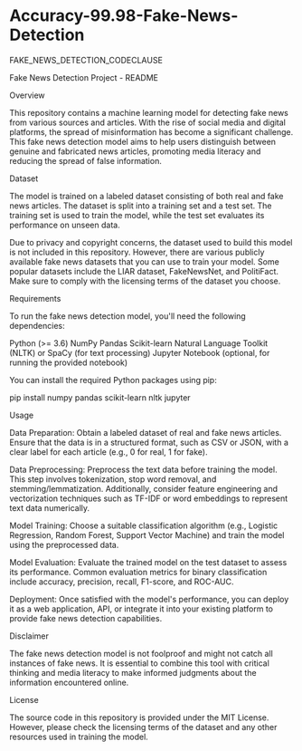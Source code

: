# Accuracy-99.98-Fake-News-Detection
FAKE_NEWS_DETECTION_CODECLAUSE


Fake News Detection Project - README



Overview


This repository contains a machine learning model for 
detecting fake news from various sources and articles. With the rise of 
social media and digital platforms, the spread of misinformation has 
become a significant challenge. This fake news detection model aims to 
help users distinguish between genuine and fabricated news articles, 
promoting media literacy and reducing the spread of false information.



Dataset


The model is trained on a labeled dataset consisting of 
both real and fake news articles. The dataset is split into a training 
set and a test set. The training set is used to train the model, while 
the test set evaluates its performance on unseen data.


Due to privacy and copyright concerns, the dataset used to
 build this model is not included in this repository. However, there are
 various publicly available fake news datasets that you can use to train
 your model. Some popular datasets include the LIAR dataset, 
FakeNewsNet, and PolitiFact. Make sure to comply with the licensing 
terms of the dataset you choose.



Requirements


To run the fake news detection model, you'll need the following dependencies:


Python (>= 3.6)
NumPy
Pandas
Scikit-learn
Natural Language Toolkit (NLTK) or SpaCy (for text processing)
Jupyter Notebook (optional, for running the provided notebook)


You can install the required Python packages using pip:


pip install numpy pandas scikit-learn nltk jupyter




Usage




Data Preparation: Obtain a labeled 
dataset of real and fake news articles. Ensure that the data is in a 
structured format, such as CSV or JSON, with a clear label for each 
article (e.g., 0 for real, 1 for fake).




Data Preprocessing: Preprocess the text 
data before training the model. This step involves tokenization, stop 
word removal, and stemming/lemmatization. Additionally, consider feature
 engineering and vectorization techniques such as TF-IDF or word 
embeddings to represent text data numerically.




Model Training: Choose a suitable 
classification algorithm (e.g., Logistic Regression, Random Forest, 
Support Vector Machine) and train the model using the preprocessed data.




Model Evaluation: Evaluate the trained 
model on the test dataset to assess its performance. Common evaluation 
metrics for binary classification include accuracy, precision, recall, 
F1-score, and ROC-AUC.




Deployment: Once satisfied with the 
model's performance, you can deploy it as a web application, API, or 
integrate it into your existing platform to provide fake news detection 
capabilities.





Disclaimer


The fake news detection model is not foolproof and might 
not catch all instances of fake news. It is essential to combine this 
tool with critical thinking and media literacy to make informed 
judgments about the information encountered online.



License


The source code in this repository is provided under the MIT License. However, please check the licensing terms of the dataset and any other resources used in training the model.
